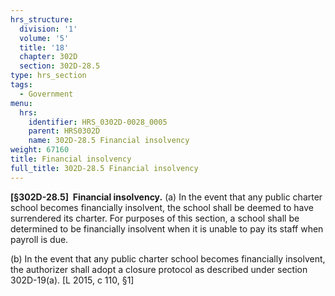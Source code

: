 ```yaml
---
hrs_structure:
  division: '1'
  volume: '5'
  title: '18'
  chapter: 302D
  section: 302D-28.5
type: hrs_section
tags:
  - Government
menu:
  hrs:
    identifier: HRS_0302D-0028_0005
    parent: HRS0302D
    name: 302D-28.5 Financial insolvency
weight: 67160
title: Financial insolvency
full_title: 302D-28.5 Financial insolvency
---
```

**[§302D-28.5]  Financial insolvency.** (a) In the event that any public charter school becomes financially insolvent, the school shall be deemed to have surrendered its charter. For purposes of this section, a school shall be determined to be financially insolvent when it is unable to pay its staff when payroll is due.

(b) In the event that any public charter school becomes financially insolvent, the authorizer shall adopt a closure protocol as described under section 302D-19(a). [L 2015, c 110, §1]